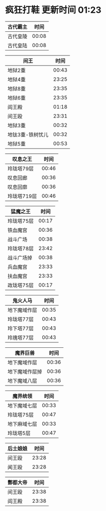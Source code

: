 # 疯狂打鞋 更新时间 01:23

| 古代霸主   | 时间    |
|--------|-------|
| 古代皇陵 | 00:08 |
| 古代皇陆 | 00:08 |

| 间王   | 时间    |
|--------|-------|
| 地狱2重 | 00:43 |
| 地狱4重 | 23:25 |
| 地狱8重 | 23:35 |
| 地狱6重 | 23:35 |
| 阎王殿 | 01:18 |
| 间王殴 | 23:31 |
| 地狱3重 | 00:32 |
| 地钛3重-铁树忧儿 | 00:32 |
| 地狱5重 | 00:53 |

| 叹息之王   | 时间    |
|--------|-------|
| 玲珑塔79层 | 00:46 |
| 叹息回廊 | 00:36 |
| 叹息回廓 | 00:36 |
| 玲珑塔719层 | 00:46 |

| 猛魔之王   | 时间    |
|--------|-------|
| 玲珑塔75层 | 00:17 |
| 铁血魔宫 | 00:36 |
| 战斗广场 | 00:38 |
| 玲珑塔78层 | 23:42 |
| 战斗广场掉 | 00:38 |
| 兵血魔宫 | 23:33 |
| 扶血魔宫 | 23:33 |
| 政珑塔75层 | 00:17 |

| 鬼火人马   | 时间    |
|--------|-------|
| 地下魔域作层 | 00:35 |
| 玲珑塔77层 | 00:43 |
| 玲下塔77层 | 00:43 |
| 玲瑰塔77层 | 00:43 |

| 魔界巨兽   | 时间    |
|--------|-------|
| 地下魔域作层 | 00:36 |
| 地下魔域作层掉 | 00:36 |
| 地下魔域八层 | 00:36 |

| 魔界统领   | 时间    |
|--------|-------|
| 地下魔域七层 | 00:33 |
| 玲珑塔75层 | 00:47 |
| 地下麻域七层 | 00:33 |
| 玲珑塔5层 | 00:47 |

| 后土娘娘   | 时间    |
|--------|-------|
| 间王殴 | 23:28 |
| 闻王殴 | 23:28 |

| 酆都大帝   | 时间    |
|--------|-------|
| 间王殴 | 23:38 |
| 阎王殿 | 23:38 |